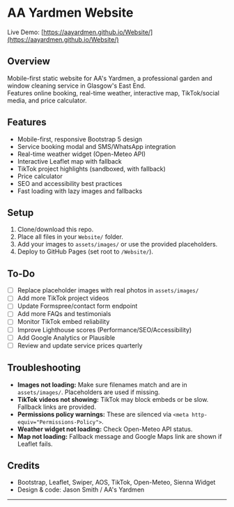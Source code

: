 # AA Yardmen Website

Live Demo: [https://aayardmen.github.io/Website/](https://aayardmen.github.io/Website/)

## Overview

Mobile-first static website for AA's Yardmen, a professional garden and window cleaning service in Glasgow's East End.  
Features online booking, real-time weather, interactive map, TikTok/social media, and price calculator.

## Features

- Mobile-first, responsive Bootstrap 5 design
- Service booking modal and SMS/WhatsApp integration
- Real-time weather widget (Open-Meteo API)
- Interactive Leaflet map with fallback
- TikTok project highlights (sandboxed, with fallback)
- Price calculator
- SEO and accessibility best practices
- Fast loading with lazy images and fallbacks

## Setup

1. Clone/download this repo.
2. Place all files in your `Website/` folder.
3. Add your images to `assets/images/` or use the provided placeholders.
4. Deploy to GitHub Pages (set root to `/Website/`).

## To-Do

- [ ] Replace placeholder images with real photos in `assets/images/`
- [ ] Add more TikTok project videos
- [ ] Update Formspree/contact form endpoint
- [ ] Add more FAQs and testimonials
- [ ] Monitor TikTok embed reliability
- [ ] Improve Lighthouse scores (Performance/SEO/Accessibility)
- [ ] Add Google Analytics or Plausible
- [ ] Review and update service prices quarterly

## Troubleshooting

- **Images not loading:** Make sure filenames match and are in `assets/images/`. Placeholders are used if missing.
- **TikTok videos not showing:** TikTok may block embeds or be slow. Fallback links are provided.
- **Permissions policy warnings:** These are silenced via `<meta http-equiv="Permissions-Policy">`.
- **Weather widget not loading:** Check Open-Meteo API status.
- **Map not loading:** Fallback message and Google Maps link are shown if Leaflet fails.

## Credits

- Bootstrap, Leaflet, Swiper, AOS, TikTok, Open-Meteo, Sienna Widget
- Design & code: Jason Smith / AA's Yardmen

---
